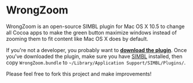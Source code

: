 WrongZoom
=========

WrongZoom is an open-source SIMBL plugin for Mac OS X 10.5 to change all Cocoa apps to make the green button maximize windows instead of zooming them to fit content like Mac OS X does by default.

If you're not a developer, you probably want to **[download the plugin](http://cdn.cloudfiles.mosso.com/c39102/wrongzoom1.0.zip)**. Once you've downloaded the plugin, make sure you have [SIMBL](http://www.culater.net/software/SIMBL/SIMBL.php) installed, then copy `WrongZoom.bundle` to `~/Library/Application Support/SIMBL/Plugins/`.

Please feel free to fork this project and make improvements!
